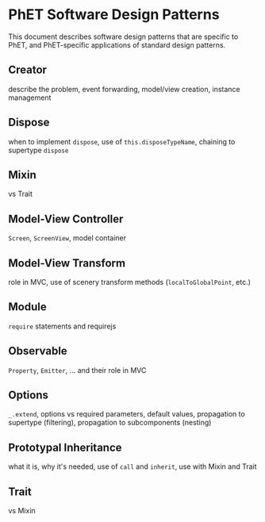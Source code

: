 # PhET Software Design Patterns

This document describes software design patterns that are specific to PhET, and PhET-specific applications
of standard design patterns.

## Creator

describe the problem, event forwarding, model/view creation, instance management

## Dispose

when to implement `dispose`, use of `this.disposeTypeName`, chaining to supertype `dispose`

## Mixin

vs Trait

## Model-View Controller

`Screen`, `ScreenView`, model container

## Model-View Transform

role in MVC, use of scenery transform methods (`localToGlobalPoint`, etc.)

## Module

`require` statements and requirejs

## Observable

`Property`, `Emitter`, ... and their role in MVC

## Options

`_.extend`, options vs required parameters, default values, propagation to supertype (filtering), propagation to subcomponents (nesting)

## Prototypal Inheritance

what it is, why it's needed, use of `call` and `inherit`, use with Mixin and Trait

## Trait

vs Mixin
